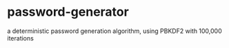 # password-generator
a deterministic password generation algorithm, using PBKDF2 with 100,000 iterations
